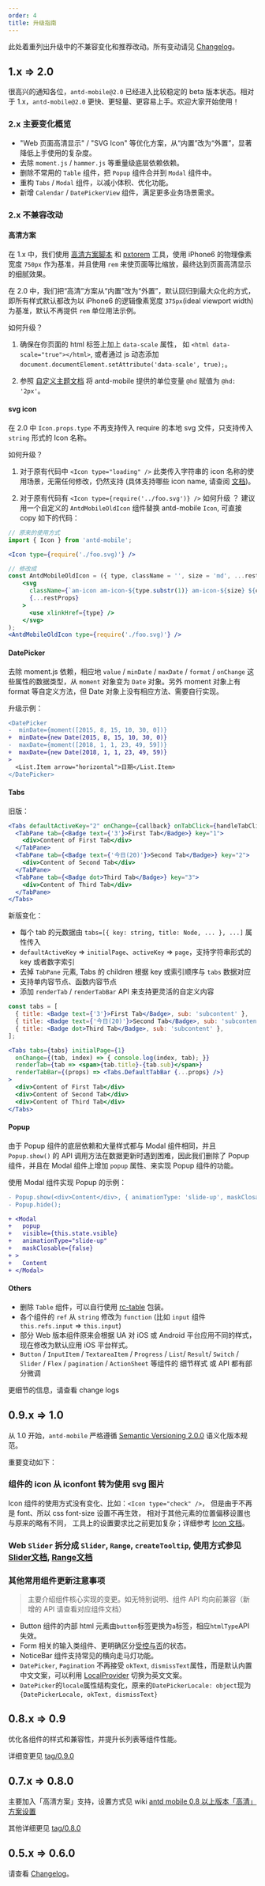 ```yaml
---
order: 4
title: 升级指南
---
```


此处着重列出升级中的不兼容变化和推荐改动。所有变动请见 [Changelog](/changelog)。

## 1.x => 2.0

很高兴的通知各位，`antd-mobile@2.0` 已经进入比较稳定的 beta 版本状态。相对于 1.x，`antd-mobile@2.0` 更快、更轻量、更容易上手。欢迎大家开始使用！

### 2.x 主要变化概览

- "Web 页面高清显示" / "SVG Icon" 等优化方案，从“内置”改为“外置”，显著降低上手使用的复杂度。
- 去除 `moment.js` / `hammer.js` 等重量级底层依赖依赖。
- 删除不常用的 `Table` 组件，把 `Popup` 组件合并到 `Modal` 组件中。
- 重构 `Tabs` / `Modal` 组件，以减小体积、优化功能。
- 新增 `Calendar` / `DatePickerView` 组件，满足更多业务场景需求。

### 2.x 不兼容改动

#### 高清方案

在 1.x 中，我们使用 [高清方案脚本](https://gw.alipayobjects.com/os/rmsportal/dVgyohpfmDMFFeDasFns.js) 和 [pxtorem](https://github.com/cuth/postcss-pxtorem) 工具，使用 iPhone6 的物理像素宽度 `750px` 作为基准，并且使用 `rem` 来使页面等比缩放，最终达到页面高清显示的细腻效果。

在 2.0 中，我们把“高清”方案从“内置”改为“外置”，默认回归到最大众化的方式，即所有样式默认都改为以 iPhone6 的逻辑像素宽度 `375px`(ideal viewport width) 为基准，默认不再提供 `rem` 单位用法示例。

如何升级？

1. 确保在你页面的 html 标签上加上 `data-scale` 属性， 如 `<html data-scale="true"></html>`, 或者通过 js 动态添加 `document.documentElement.setAttribute('data-scale', true);`。

2. 参照 [自定义主题文档](https://ant.design/docs/react/customize-theme-cn)  将 antd-mobile 提供的单位变量 `@hd` 赋值为 `@hd: '2px'`。


#### svg icon

在 2.0 中 `Icon.props.type` 不再支持传入 require 的本地 svg 文件，只支持传入 `string` 形式的 Icon 名称。

如何升级？

1. 对于原有代码中 `<Icon type="loading" />` 此类传入字符串的 icon 名称的使用场景，无需任何修改，仍然支持 (具体支持哪些 icon name, 请查阅 [文档](http://beta.mobile.ant.design/components/icon-cn))。

2. 对于原有代码有 `<Icon type={require('../foo.svg')} />` 如何升级 ？ 建议用一个自定义的 `AntdMobileOldIcon` 组件替换 antd-mobile `Icon`, 可直接 copy 如下的代码：

```jsx
// 原来的使用方式
import { Icon } from 'antd-mobile';

<Icon type={require('./foo.svg)'} />

// 修改成
const AntdMobileOldIcon = ({ type, className = '', size = 'md', ...restProps }) => (
    <svg
      className={`am-icon am-icon-${type.substr(1)} am-icon-${size} ${className}`}
      {...restProps}
    >
      <use xlinkHref={type} />
    </svg>
);
<AntdMobileOldIcon type={require('./foo.svg)'} />
```

#### DatePicker

去除 moment.js 依赖，相应地 `value` / `minDate` / `maxDate` / `format` / `onChange` 这些属性的数据类型，从 `moment` 对象变为 `Date` 对象。另外 moment 对象上有 format 等自定义方法，但 Date 对象上没有相应方法、需要自行实现。

升级示例：

  ```diff
  <DatePicker
  -  minDate={moment([2015, 8, 15, 10, 30, 0])}
  +  minDate={new Date(2015, 8, 15, 10, 30, 0)}
  -  maxDate={moment([2018, 1, 1, 23, 49, 59])}
  +  maxDate={new Date(2018, 1, 1, 23, 49, 59)}
  >
    <List.Item arrow="horizontal">日期</List.Item>
  </DatePicker>
  ```

#### Tabs

旧版：

```jsx
<Tabs defaultActiveKey="2" onChange={callback} onTabClick={handleTabClick}>
  <TabPane tab={<Badge text={'3'}>First Tab</Badge>} key="1">
    <div>Content of First Tab</div>
  </TabPane>
  <TabPane tab={<Badge text={'今日(20)'}>Second Tab</Badge>} key="2">
    <div>Content of Second Tab</div>
  </TabPane>
  <TabPane tab={<Badge dot>Third Tab</Badge>} key="3">
    <div>Content of Third Tab</div>
  </TabPane>
</Tabs>
```

新版变化：

- 每个 tab 的元数据由 `tabs=[{ key: string, title: Node, ... }, ...]` 属性传入
- `defaultActiveKey` => `initialPage`、`activeKey` => `page`，支持字符串形式的 key 或者数字索引
- 去掉 `TabPane` 元素, Tabs 的 children 根据 key 或索引顺序与 `tabs` 数据对应
- 支持单内容节点、函数内容节点
- 添加 `renderTab` / `renderTabBar` API 来支持更灵活的自定义内容

```jsx
const tabs = [
  { title: <Badge text={'3'}>First Tab</Badge>, sub: 'subcontent' },
  { title: <Badge text={'今日(20)'}>Second Tab</Badge>, sub: 'subcontent' },
  { title: <Badge dot>Third Tab</Badge>, sub: 'subcontent' },
];

<Tabs tabs={tabs} initialPage={1}
  onChange={(tab, index) => { console.log(index, tab); }}
  renderTab={tab => <span>{tab.title}-{tab.sub}</span>}
  renderTabBar={(props) => <Tabs.DefaultTabBar {...props} />}
>
  <div>Content of First Tab</div>
  <div>Content of Second Tab</div>
  <div>Content of Third Tab</div>
</Tabs>
```

#### Popup

由于 Popup 组件的底层依赖和大量样式都与 Modal 组件相同，并且 `Popup.show()` 的 API 调用方法在数据更新时遇到困难，因此我们删除了 Popup 组件，并且在 Modal 组件上增加 `popup` 属性、来实现 Popup 组件的功能。

使用 Modal 组件实现 Popup 的示例：

```diff
- Popup.show(<div>Content</div>, { animationType: 'slide-up', maskClosable: false });
- Popup.hide();

+ <Modal
+   popup
+   visible={this.state.vsible}
+   animationType="slide-up"
+   maskClosable={false}
+ >
+   Content
+ </Modal>
```

#### Others

- 删除 `Table` 组件，可以自行使用 [rc-table](https://github.com/react-component/table) 包装。
- 各个组件的 `ref` 从 `string` 修改为 `function` (比如 `input` 组件 `this.refs.input` => `this.input`)
- 部分 Web 版本组件原来会根据 UA 对 iOS 或 Android 平台应用不同的样式，现在修改为默认应用 iOS 平台样式。
- `Button` / `InputItem` / `TextareaItem` / `Progress` / `List`/ `Result`/ `Switch` / `Slider` / `Flex` / `pagination` / `ActionSheet` 等组件的 细节样式 或 API 都有部分微调

更细节的信息，请查看 change logs


## 0.9.x => 1.0

从 1.0 开始，`antd-mobile` 严格遵循 [Semantic Versioning 2.0.0](http://semver.org/lang/zh-CN/) 语义化版本规范。

重要变动如下：

### 组件的 icon 从 iconfont 转为使用 svg 图片

Icon 组件的使用方式没有变化、比如：`<Icon type="check" />`，
但是由于不再是 font、所以 css font-size 设置不再生效，
相对于其他元素的位置偏移设置也与原来的略有不同，
工具上的设置要求比之前更加复杂；详细参考 [Icon 文档](https://mobile.ant.design/components/icon/)。

### Web `Slider` 拆分成 `Slider`, `Range`, `createTooltip`, 使用方式参见 [Slider文档](https://mobile.ant.design/components/slider), [Range文档](https://mobile.ant.design/components/range)

### 其他常用组件更新注意事项

> 主要介绍组件核心实现的变更。如无特别说明、组件 API 均向前兼容（新增的 API 请查看对应组件文档）

- Button 组件的内部 html 元素由`button`标签更换为`a`标签，相应`htmlType`API 失效。
- Form 相关的输入类组件、更明确区分[受控与否](https://facebook.github.io/react/docs/forms.html#controlled-components)的状态。
- NoticeBar 组件支持常见的横向走马灯功能。
- `DatePicker`, `Pagination` 不再接受 `okText`, `dismissText`属性，而是默认内置中文文案，可以利用 [LocalProvider](https://mobile.ant.design/components/locale-provider/) 切换为英文文案。
- `DatePicker`的`locale`属性结构变化，原来的`DatePickerLocale: object`现为`{DatePickerLocale, okText, dismissText}`

## 0.8.x => 0.9

优化各组件的样式和兼容性，并提升长列表等组件性能。

详细变更见 [tag/0.9.0](https://github.com/ant-design/ant-design-mobile/releases/tag/0.9.0)

## 0.7.x => 0.8.0

主要加入「高清方案」支持，设置方式见 wiki [antd mobile 0.8 以上版本「高清」方案设置](https://github.com/ant-design/ant-design-mobile/wiki)

其他详细更见 [tag/0.8.0](https://github.com/ant-design/ant-design-mobile/releases/tag/0.8.0)

## 0.5.x => 0.6.0

请查看 [Changelog](/changelog#0.6.0)。
